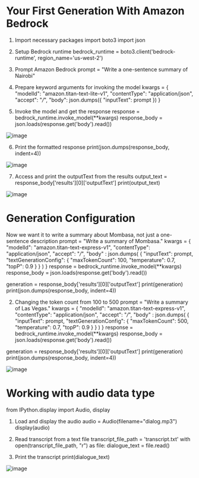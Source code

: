 # Your First Generation With Amazon Bedrock
1. Import necessary packages
import boto3
import json

2. Setup Bedrock runtime
bedrock_runtime = boto3.client('bedrock-runtime', region_name='us-west-2')

3. Prompt Amazon Bedrock
prompt = "Write a one-sentence summary of Nairobi"

4. Prepare keyword arguments for invoking the model
kwargs = {
    "modelId": "amazon.titan-text-lite-v1",
    "contentType": "application/json",
    "accept": "*/*",
    "body": json.dumps({
        "inputText": prompt
    })
}

5. Invoke the model and get the response
response = bedrock_runtime.invoke_model(**kwargs)
response_body = json.loads(response.get('body').read())

![image](https://github.com/charity-12/Serverless-LLM-apps-with-Amazon-Bedrock/assets/93730840/d9cfaff1-d2c1-40be-be1b-969e92ad4bc6)


6. Print the formatted response
print(json.dumps(response_body, indent=4))

![image](https://github.com/charity-12/Serverless-LLM-apps-with-Amazon-Bedrock/assets/93730840/186c5278-d06d-4bec-8e12-9ad95c6aac89)


7. Access and print the outputText from the results
output_text = response_body['results'][0]['outputText']
print(output_text)

![image](https://github.com/charity-12/Serverless-LLM-apps-with-Amazon-Bedrock/assets/93730840/8c86ee36-fac1-4399-9293-6f5373179413)


# Generation Configuration 
Now we want it to write  a summary about Mombasa, not just a one-sentence description
prompt = "Write a summary of Mombasa."
kwargs = {
    "modelId": "amazon.titan-text-express-v1",
    "contentType": "application/json",
    "accept": "*/*",
    "body" : json.dumps(
        {
            "inputText": prompt,
            "textGenerationConfig": {
                "maxTokenCount": 100,
                "temperature": 0.7,
                "topP": 0.9
            }
        }
    )
}
response = bedrock_runtime.invoke_model(**kwargs)
response_body = json.loads(response.get('body').read())

generation = response_body['results'][0]['outputText']
print(generation)
print(json.dumps(response_body, indent=4))

2. Changing the token count from 100 to 500
prompt = "Write a summary of Las Vegas."
kwargs = {
    "modelId": "amazon.titan-text-express-v1",
    "contentType": "application/json",
    "accept": "*/*",
    "body" : json.dumps(
        {
            "inputText": prompt,
            "textGenerationConfig": {
                "maxTokenCount": 500,
                "temperature": 0.7,
                "topP": 0.9
            }
        }
    )
}
response = bedrock_runtime.invoke_model(**kwargs)
response_body = json.loads(response.get('body').read())

generation = response_body['results'][0]['outputText']
print(generation)
print(json.dumps(response_body, indent=4))

![image](https://github.com/charity-12/Serverless-LLM-apps-with-Amazon-Bedrock/assets/93730840/c0182849-164e-4c07-8dfb-b3dd1e71a080)


# Working with audio data type
from IPython.display import Audio, display

1. Load and display the audio
audio = Audio(filename="dialog.mp3")
display(audio)

2. Read transcript from a text file
transcript_file_path = 'transcript.txt'
with open(transcript_file_path, "r") as file:
    dialogue_text = file.read()

3. Print the transcript
print(dialogue_text)

![image](https://github.com/charity-12/Serverless-LLM-apps-with-Amazon-Bedrock/assets/93730840/8b692f6d-57d5-4de2-b272-57c19a8c7fc8)

